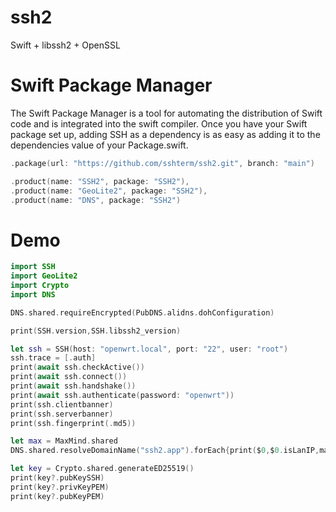 # ssh2
Swift + libssh2 + OpenSSL


# Swift Package Manager

The Swift Package Manager is a tool for automating the distribution of Swift code and is integrated into the swift compiler. Once you have your Swift package set up, adding SSH as a dependency is as easy as adding it to the dependencies value of your Package.swift.

```swift
.package(url: "https://github.com/sshterm/ssh2.git", branch: "main")
```

```swift
.product(name: "SSH2", package: "SSH2"),
.product(name: "GeoLite2", package: "SSH2"),
.product(name: "DNS", package: "SSH2")
```

# Demo
```swift
import SSH
import GeoLite2
import Crypto
import DNS

DNS.shared.requireEncrypted(PubDNS.alidns.dohConfiguration)

print(SSH.version,SSH.libssh2_version)

let ssh = SSH(host: "openwrt.local", port: "22", user: "root")
ssh.trace = [.auth]
print(await ssh.checkActive())
print(await ssh.connect())
print(await ssh.handshake())
print(await ssh.authenticate(password: "openwrt"))
print(ssh.clientbanner)
print(ssh.serverbanner)
print(ssh.fingerprint(.md5))

let max = MaxMind.shared
DNS.shared.resolveDomainName("ssh2.app").forEach{print($0,$0.isLanIP,max.lookupIsoCode($0))}

let key = Crypto.shared.generateED25519()
print(key?.pubKeySSH)
print(key?.privKeyPEM)
print(key?.pubKeyPEM)
```